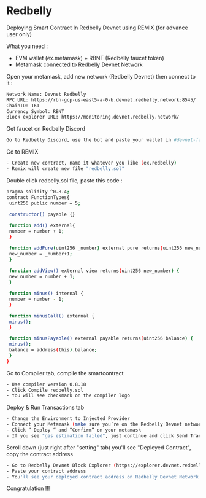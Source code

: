 # Redbelly
Deploying Smart Contract In Redbelly Devnet using REMIX (for advance user only)

What you need :
-  EVM wallet (ex.metamask) + RBNT (Redbelly faucet token)
-  Metamask connected to Redbelly Devnet Network

Open your metamask, add new network (Redbelly Devnet) then connect to it :
```bash
Network Name: Devnet Redbelly
RPC URL: https://rbn-gcp-us-east5-a-0-b.devnet.redbelly.network:8545/
ChainID: 161
Currency Symbol: RBNT
Block explorer URL: https://monitoring.devnet.redbelly.network/
```

Get faucet on Redbelly Discord
```bash
Go to Redbelly Discord, use the bot and paste your wallet in #devnet-faucet
```

Go to REMIX
```bash
- Create new contract, name it whatever you like (ex.redbelly)
- Remix will create new file "redbelly.sol"
```

Double click redbelly.sol file, paste this code :
```bash
pragma solidity ^0.8.4;
contract FunctionTypes{
 uint256 public number = 5;
 
 constructor() payable {}

 function add() external{
 number = number + 1;
 }

 function addPure(uint256 _number) external pure returns(uint256 new_number){
 new_number = _number+1;
 }
 
 function addView() external view returns(uint256 new_number) {
 new_number = number + 1;
 }

 function minus() internal {
 number = number - 1;
 }

 function minusCall() external {
 minus();
 }

 function minusPayable() external payable returns(uint256 balance) {
 minus(); 
 balance = address(this).balance;
 }
}
```

Go to Compiler tab, compile the smartcontract
```bash
- Use compiler version 0.8.18
- Click Compile redbelly.sol
- You will see checkmark on the compiler logo
```

Deploy & Run Transactions tab
```bash
- Change the Environment to Injected Provider
- Connect your Metamask (make sure you’re on the Redbelly Devnet network)
- Click “ Deploy “ and “Confirm” on your metamask
- If you see "gas estimation failed", just continue and click Send Transaction
```

Scroll down (just right after "setting" tab) you'll see "Deployed Contract", copy the contract address
```bash
- Go to Redbelly Devnet Block Explorer (https://explorer.devnet.redbelly.network/overview)
- Paste your contract address
- You'll see your deployed contract address on Redbelly Devnet Network
```

Congratulation !!!

